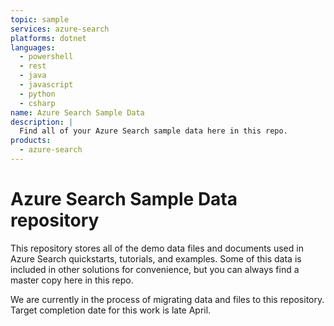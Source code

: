 ```yaml
---
topic: sample
services: azure-search
platforms: dotnet
languages:
  - powershell
  - rest
  - java
  - javascript
  - python
  - csharp
name: Azure Search Sample Data
description: |
  Find all of your Azure Search sample data here in this repo.
products:
  - azure-search
---
```

# Azure Search Sample Data repository

This repository stores all of the demo data files and documents used in Azure Search quickstarts, tutorials, and examples. Some of this data is included in other solutions for convenience, but you can always find a master copy here in this repo.

We are currently in the process of migrating data and files to this repository. Target completion date for this work is late April.

<!-- 
## Hotels data

The Hotels data set consists of 50 fictitious hotels, each associated with a small collection of rooms. The document count for indexing purposes is 50. Data size is approximately 20 MB.

Hotels data is used in the following articles:

+ LINK-TBD
+ LINK-TBD
+ LINK-TBD
+ LINK-TBD

Available in these formats: SQL Server backup (.bak) file, JSON files for upload, text-delimited in a CSV file. You can also access the Hotels sample in the Import data wizard in Azure portal.

## Cognitive search (small file set)

## Cognitive search (full file set)

## Real Estate sample data

## New York City Jobs sample data



-->




